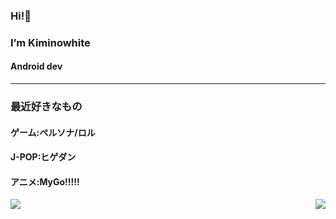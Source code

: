 ### Hi!👋  
### I’m Kiminowhite 
#### Android dev

---





### 最近好きなもの
#### ゲーム:ペルソナ/ロル
#### J-POP:ヒゲダン
#### アニメ:MyGo!!!!!

<div style="display:flex; justify-content:space-between; align-items: flex-end;">
    <a href="https://github.com/anuraghazra/github-readme-stats">
        <img align="left" src="https://github-readme-stats.vercel.app/api?username=kiminowhite" />
    </a>
    <a href="https://github.com/anuraghazra/github-readme-stats">
        <img align="right" src="https://github-readme-stats.vercel.app/api/top-langs/?username=kiminowhite&layout=compact" />
    </a>
</div>
